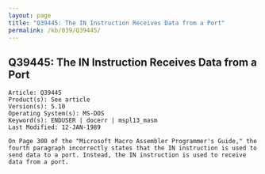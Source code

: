 ```yaml
---
layout: page
title: "Q39445: The IN Instruction Receives Data from a Port"
permalink: /kb/039/Q39445/
---
```


## Q39445: The IN Instruction Receives Data from a Port

	Article: Q39445
	Product(s): See article
	Version(s): 5.10
	Operating System(s): MS-DOS
	Keyword(s): ENDUSER | docerr | mspl13_masm
	Last Modified: 12-JAN-1989
	
	On Page 300 of the "Microsoft Macro Assembler Programmer's Guide," the
	fourth paragraph incorrectly states that the IN instruction is used to
	send data to a port. Instead, the IN instruction is used to receive
	data from a port.
